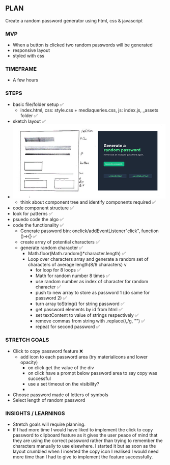 ## PLAN

Create a random password generator using html, css & javascript

### MVP

- When a button is clicked two random passwords will be generated
- responsive layout
- styled with css

### TIMEFRAME

- A few hours

### STEPS

- basic file/folder setup ✅
  - index.html, css: style.css + mediaqueries.css, js: index.js, \_assets folder ✅
- sketch layout ✅
- ![Sketch & Wireframes of random password generator layout & components](./_assets/sketchAndWireframesOfLayoutAndComponents.png)
  - think about component tree and identify components required ✅
- code component structure ✅
- look for patterns ✅
- psuedo code the algo ✅
- code the functionality ✅
  - Generate password btn: onclick/addEventListener"click", function ()=>{} ✅
  - create array of potential characters ✅
  - generate random character ✅
    - Math.floor(Math.random()\*character.length) ✅
    - Loop over characters array and generate a random set of characters of average length(8/9 characters) v
      - for loop for 8 loops ✅
      - Math for random number 8 times ✅
      - use random number as index of character for random character ✅
      - push to new array to store as password 1 (do same for password 2) ✅
      - turn array toString() for string password ✅
      - get password elements by id from html ✅
      - set textContent to value of strings respectively ✅
      - remove commas from string with .replace(/,/g, "") ✅
      - repeat for second password ✅

### STRETCH GOALS

- Click to copy password feature ❌
  - add icon to each password area (try materialicons and lower opacity)
    - on click get the value of the div
    - on click have a prompt below password area to say copy was successful
    - use a set timeout on the visibility?
    -
- Choose password made of letters of symbols
- Select length of random password

### INSIGHTS / LEARNINGS

- Stretch goals will require planning.
- If I had more time I would have liked to implement the click to copy password to clipboard feature as it gives the user peace of mind that they are using the correct password rather than trying to remember the characters manually to use elsewhere. I started it but as soon as the layout crumbled when I inserted the copy icon I realised I would need more time than I had to give to implement the feature successfully.

